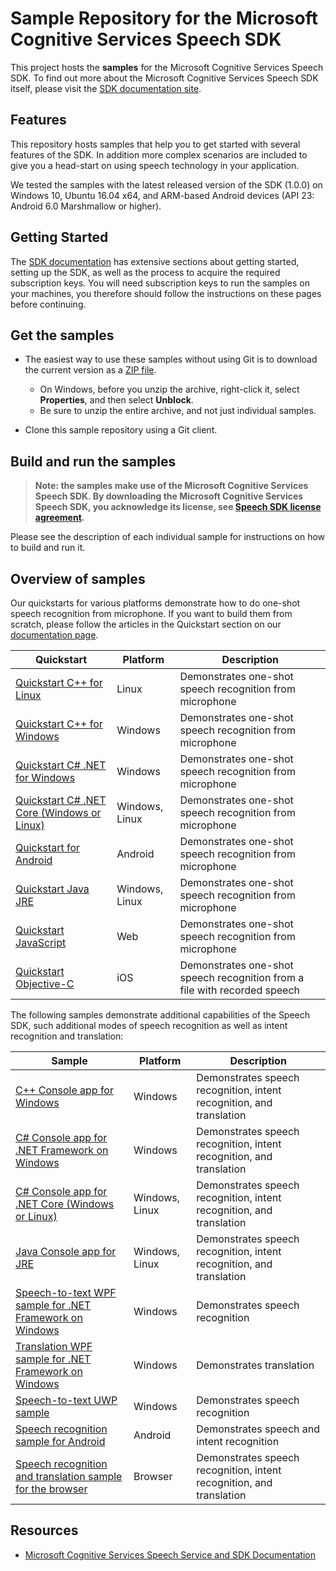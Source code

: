 # Sample Repository for the Microsoft Cognitive Services Speech SDK

This project hosts the **samples** for the Microsoft Cognitive Services Speech SDK. To find out more about the Microsoft Cognitive Services Speech SDK itself, please visit the [SDK documentation site](https://aka.ms/csspeech).

## Features

This repository hosts samples that help you to get started with several features of the SDK.
In addition more complex scenarios are included to give you a head-start on using speech technology in your application.

We tested the samples with the latest released version of the SDK (1.0.0) on Windows 10, Ubuntu 16.04 x64, and ARM-based Android devices (API 23: Android 6.0 Marshmallow or higher).

## Getting Started

The [SDK documentation](https://aka.ms/csspeech) has extensive sections about getting started, setting up the SDK, as well as the process to acquire the required subscription keys. You will need subscription keys to run the samples on your machines, you therefore should follow the instructions on these pages before continuing.

## Get the samples

* The easiest way to use these samples without using Git is to download the current version as a [ZIP file](https://github.com/Azure-Samples/cognitive-services-speech-sdk/archive/master.zip).

  * On Windows, before you unzip the archive, right-click it, select **Properties**, and then select **Unblock**.
  * Be sure to unzip the entire archive, and not just individual samples.

* Clone this sample repository using a Git client.

## Build and run the samples

> **Note: the samples make use of the Microsoft Cognitive Services Speech SDK.
> By downloading the Microsoft Cognitive Services Speech SDK, you acknowledge its license, see [Speech SDK license agreement](https://aka.ms/csspeech/license201809).**

Please see the description of each individual sample for instructions on how to build and run it.

## Overview of samples

Our quickstarts for various platforms demonstrate how to do one-shot speech recognition from microphone.
If you want to build them from scratch, please follow the articles in the Quickstart section on our [documentation page](https://aka.ms/csspeech).

| Quickstart                                                                                                  | Platform | Description                                                          |
| ---                                                                                                         | ---      | ---                                                                  |
| [Quickstart C++ for Linux](./quickstart/cpp-linux/)                                                         | Linux    | Demonstrates one-shot speech recognition from microphone             |
| [Quickstart C++ for Windows](./quickstart/cpp-windows/)                                                     | Windows  | Demonstrates one-shot speech recognition from microphone             |
| [Quickstart C# .NET for Windows](./quickstart/csharp-dotnet-windows/)                                       | Windows  | Demonstrates one-shot speech recognition from microphone             |
| [Quickstart C# .NET Core (Windows or Linux)](./quickstart/csharp-dotnetcore/)                               | Windows, Linux  | Demonstrates one-shot speech recognition from microphone      |
| [Quickstart for Android](./quickstart/java-android/)                                                        | Android  | Demonstrates one-shot speech recognition from microphone             |
| [Quickstart Java JRE](./quickstart/java-jre/)                                                               | Windows, Linux | Demonstrates one-shot speech recognition from microphone       |
| [Quickstart JavaScript](./quickstart/js-browser/)                                                           | Web | Demonstrates one-shot speech recognition from microphone                  |
| [Quickstart Objective-C](./quickstart/objectivec-ios/)                                                      | iOS | Demonstrates one-shot speech recognition from a file with recorded speech |

The following samples demonstrate additional capabilities of the Speech SDK, such additional modes of speech recognition as well as intent recognition and translation:

| Sample                                                                                                      | Platform | Description                                                          |
| ---                                                                                                         | ---      | ---                                                                  |
| [C++ Console app for Windows](./samples/cpp/windows/console)                                                | Windows  | Demonstrates speech recognition, intent recognition, and translation |
| [C# Console app for .NET Framework on Windows](./samples/csharp/dotnet-windows/console)                     | Windows  | Demonstrates speech recognition, intent recognition, and translation |
| [C# Console app for .NET Core (Windows or Linux)](./samples/csharp/dotnetcore/console)                      | Windows, Linux  | Demonstrates speech recognition, intent recognition, and translation |
| [Java Console app for JRE](./samples/java/jre/console)                                                      | Windows, Linux | Demonstrates speech recognition, intent recognition, and translation |
| [Speech-to-text WPF sample for .NET Framework on Windows](./samples/csharp/dotnet-windows/speechtotext-wpf) | Windows  | Demonstrates speech recognition |
| [Translation WPF sample for .NET Framework on Windows](./samples/csharp/dotnet-windows/translation-wpf)     | Windows  | Demonstrates translation |
| [Speech-to-text UWP sample](./samples/csharp/uwp/speechtotext-uwp)                                          | Windows  | Demonstrates speech recognition |
| [Speech recognition sample for Android](./samples/java/android/sdkdemo)                                     | Android  | Demonstrates speech and intent recognition |
| [Speech recognition and translation sample for the browser](./samples/js/browser)                           | Browser  | Demonstrates speech recognition, intent recognition, and translation |

## Resources

- [Microsoft Cognitive Services Speech Service and SDK Documentation](https://aka.ms/csspeech)
